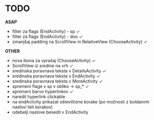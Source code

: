 TODO
====

**ASAP**
- filter za flags (EndActivity) - sp ✓
- filter za flags (EndActivity) - doo ✓
- zmanjšaj padding na ScrollView in RelativeView (ChooseActivity) ✓

**OTHER**
- nova ikona za vprašaj (ChooseActivity) ✓
- ScrollView iz sredine na vrh ✓
- sredinska poravnava teksta v DetailsActivity ✓
- sredinska poravnava teksta v EndActivity ✓
- sredinska poravnava teksta v MoreActivity ✓
- spremeni flage v sp v obliko -> sp_* ✓
- spremeni barvo hyperlinkov ✓
- naredit hyperlink clickable
- na endActivity prikazat oštevilčene korake
    (po možnosti z boldanimi naslovi teh korakov)
- odebelji naslove besedil v EndActivity